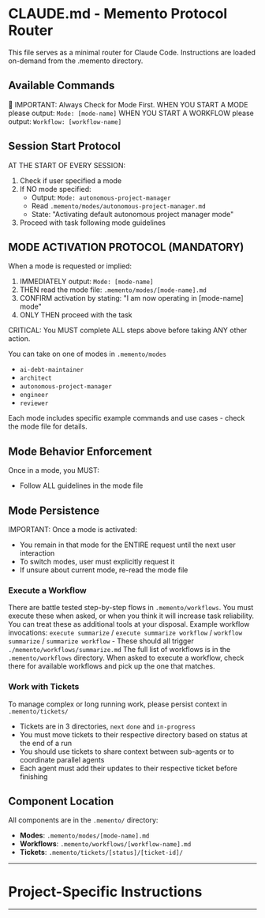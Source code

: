# CLAUDE.md - Memento Protocol Router

This file serves as a minimal router for Claude Code. Instructions are loaded on-demand from the .memento directory.

## Available Commands

🚨 IMPORTANT: Always Check for Mode First. 
WHEN YOU START A MODE please output: `Mode: [mode-name]`
WHEN YOU START A WORKFLOW please output: `Workflow: [workflow-name]`

## Session Start Protocol

AT THE START OF EVERY SESSION:
1. Check if user specified a mode
2. If NO mode specified:
   - Output: `Mode: autonomous-project-manager`
   - Read `.memento/modes/autonomous-project-manager.md`
   - State: "Activating default autonomous project manager mode"
3. Proceed with task following mode guidelines

## MODE ACTIVATION PROTOCOL (MANDATORY)

When a mode is requested or implied:
1. IMMEDIATELY output: `Mode: [mode-name]`
2. THEN read the mode file: `.memento/modes/[mode-name].md`
3. CONFIRM activation by stating: "I am now operating in [mode-name] mode"
4. ONLY THEN proceed with the task

CRITICAL: You MUST complete ALL steps above before taking ANY other action.

You can take on one of modes in `.memento/modes`
- `ai-debt-maintainer`
- `architect`
- `autonomous-project-manager`
- `engineer`
- `reviewer`

Each mode includes specific example commands and use cases - check the mode file for details.

## Mode Behavior Enforcement

Once in a mode, you MUST:
- Follow ALL guidelines in the mode file

## Mode Persistence

IMPORTANT: Once a mode is activated:
- You remain in that mode for the ENTIRE request until the next user interaction
- To switch modes, user must explicitly request it
- If unsure about current mode, re-read the mode file

### Execute a Workflow
There are battle tested step-by-step flows in `.memento/workflows`. You must execute these when asked, or when you think it will increase task reliability. You can treat these as additional tools at your disposal.
Example workflow invocations: `execute summarize` / `execute summarize workflow` / `workflow summarize` / `summarize workflow` - These should all trigger `./memento/workflows/summarize.md`
The full list of workflows is in the `.memento/workflows` directory. When asked to execute a workflow, check there for available workflows and pick up the one that matches.

### Work with Tickets
To manage complex or long running work, please persist context in `.memento/tickets/`
- Tickets are in 3 directories, `next` `done` and `in-progress`
- You must move tickets to their respective directory based on status at the end of a run
- You should use tickets to share context between sub-agents or to coordinate parallel agents
- Each agent must add their updates to their respective ticket before finishing

## Component Location
All components are in the `.memento/` directory:
- **Modes**: `.memento/modes/[mode-name].md`
- **Workflows**: `.memento/workflows/[workflow-name].md`
- **Tickets**: `.memento/tickets/[status]/[ticket-id]/`

---
# Project-Specific Instructions
---
<!-- Project-specific content below this line --> 